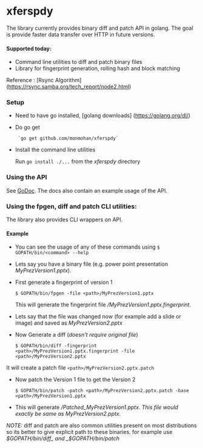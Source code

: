 # xferspdy

The library currently provides binary diff and patch API in golang. 
The goal is provide faster data transfer over HTTP in future versions.

#### Supported today:
* Command line utilities to diff and patch binary files
* Library for fingerprint generation, rolling hash and block matching

Reference :
[Rsync Algorithm] (https://rsync.samba.org/tech_report/node2.html)

### Setup
* Need to have go installed, [golang downloads] (https://golang.org/dl/)
* Do go get

       `go get github.com/monmohan/xferspdy`

* Install the command line utilities

  Run  `go install ./...` from the _xferspdy_ directory

### Using the API
See [GoDoc](https://godoc.org/github.com/monmohan/xferspdy). 
The docs also contain an example usage of the API.
 
### Using the fpgen, diff and patch CLI utilities:
The library also provides CLI wrappers on API.

#### Example
* You can see the usage of any of these commands using `$ GOPATH/bin/<command> --help`

* Lets say you have a binary file  (e.g. power point presentation _MyPrezVersion1.pptx_).

* First generate a fingerprint of version 1

  `$ GOPATH/bin/fpgen -file <path>/MyPrezVersion1.pptx`
  
  This will generate the fingerprint file _<path>/MyPrezVersion1.pptx.fingerprint_.
* Lets say that the file was changed now (for example add a slide or image) and saved as _MyPrezVersion2.pptx_
* Now Generate a diff (*doesn't require original file*)

   `$ GOPATH/bin/diff -fingerprint <path>/MyPrezVersion1.pptx.fingerprint -file <path>/MyPrezVersion2.pptx`

 It will create a patch file `<path>/MyPrezVersion2.pptx.patch`

* Now patch the Version 1 file to get the Version 2
 
   `$ GOPATH/bin/patch -patch <path>/MyPrezVersion2.pptx.patch -base <path>/MyPrezVersion1.pptx`

* This will generate _<path>/Patched_MyPrezVersion1.pptx_. 
 *This file would exactly be same as MyPrezVersion2.pptx.*

*NOTE:* diff and patch are also common utilities present on most distributions so its better to give explicit path to these binaries. for example use _$GOPATH/bin/diff_ and _$GOPATH/bin/patch_

